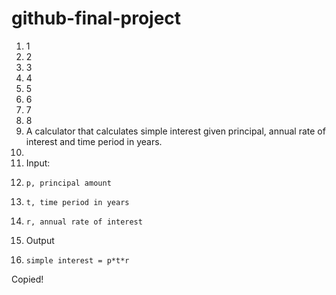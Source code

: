 # github-final-project

1.	1
2.	2
3.	3
4.	4
5.	5
6.	6
7.	7
8.	8
1.	A calculator that calculates simple interest given principal, annual rate of interest and time period in years.
2.	
3.	Input:
4.	   p, principal amount
5.	   t, time period in years
6.	   r, annual rate of interest
7.	Output
8.	   simple interest = p*t*r
Copied!
